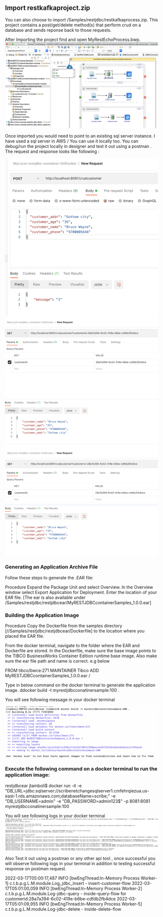 
## Import restkafkaproject.zip
You can also choose to import /Samples/restjdbc/restkafkaprocess.zip. This project contains a post/get/delete method(s) that perform crud on a database and sends reponse back to those requests.

After Importing the project find and open MyRestEchoProcess.bwp.  
![import_restecho](images/importrestjdbc1.png)

Once imported you would need to point to an existing sql server instance. I have used a sql server in AWS / You can use it locally too.
You can debug/run the project locally in designer and test it out using a postman . The request and response looks like following :

![import_restecho](images/importrestjdbc2.png)
![import_restecho](images/importrestjdbc3.png)
![import_restecho](images/importrestjdbc4.png)

### Generating an Application Archive File
Follow these steps to generate the .EAR file:

Procedure
Expand the Package Unit and select Overview.
In the Overview window select Export Application for Deployment.
Enter the location of your EAR file.
[The ear is also available under /Samples/restjdbc/restjdbcear/MyRESTJDBCcontainerSamples_1.0.0.ear]

### Building the Application Image
Procedure
Copy the Dockerfile from the samples directory [//Samples/restjdbc/restjdbcear/Dockerfile] to the location where you placed the EAR file.

From the docker terminal, navigate to the folder where the EAR and Dockerfile are stored.
In the Dockerfile, make sure the base image points to the TIBCO BusinessWorks Container Edition runtime base image.
Also make sure the ear file path and name is correct. e.g below

FROM tibco/bwce:271
MAINTAINER Tibco
ADD MyRESTJDBCcontainerSamples_1.0.0.ear / 


Type in below command on the docker terminal to generate the application image.
ddocker build -t myrestjdbcconatinersample:100 .

You will see following message in your docker terminal

![import_restecho](images/importrestjdbc5.png)

### Execute the following command on a docker terminal to run the application image:
restjdbcear jtamboli$ docker run -it -e "DB_URL=jdbc:sqlserver://scribenetchangesqlserver1.cmfehrqiezua.us-east-1.rds.amazonaws.com;databaseName=scribe;" -e "DB_USERNAME=admin" -e "DB_PASSWORD=admin123$"  -p 8081:8081  myrestjdbcconatinersample:100

You will see following logs in your docker terminal
![import_restecho](images/importrestjdbc6.png)

Also Test it out using a postman or any other api tool , once successful you will observe following logs in your terminal in addition to testing successful response on postman request.

2022-03-17T05:00:17,487 INFO  [bwEngThread:In-Memory Process Worker-1] c.t.b.p.g.L.M.module.Log_jdbc_insert - insert-customer-flow
2022-03-17T05:01:00,059 INFO  [bwEngThread:In-Memory Process Worker-2] c.t.b.p.g.L.M.module.Log-jdbc-query - inside-query-flow for customerid:28a7a394-6c02-419e-b6be-cdfdb2fb4dce
2022-03-17T05:01:09,955 INFO  [bwEngThread:In-Memory Process Worker-5] c.t.b.p.g.L.M.module.Log-jdbc-delete - inside-delete-flow
